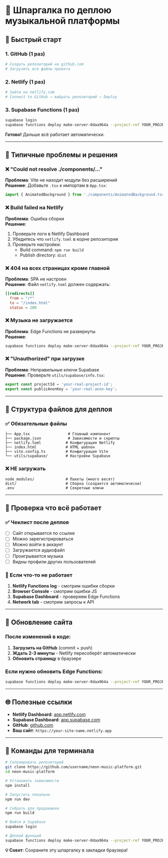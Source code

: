 # 🎯 Шпаргалка по деплою музыкальной платформы

## 🚀 Быстрый старт

### 1. GitHub (1 раз)
```bash
# Создать репозиторий на github.com
# Загрузить все файлы проекта
```

### 2. Netlify (1 раз)
```bash
# Зайти на netlify.com
# Connect to GitHub → выбрать репозиторий → Deploy
```

### 3. Supabase Functions (1 раз)
```bash
supabase login
supabase functions deploy make-server-0daa964a --project-ref YOUR_PROJECT_ID
```

**Готово!** Дальше всё работает автоматически.

---

## 🔧 Типичные проблемы и решения

### ❌ "Could not resolve ./components/..."
**Проблема**: Vite не находит модули без расширений  
**Решение**: Добавьте `.tsx` к импортам в `App.tsx`:
```typescript
import { AnimatedBackground } from './components/AnimatedBackground.tsx';
```

### ❌ Build failed на Netlify
**Проблема**: Ошибка сборки  
**Решение**: 
1. Проверьте логи в Netlify Dashboard
2. Убедитесь что `netlify.toml` в корне репозитория
3. Проверьте настройки:
   - Build command: `npm run build`
   - Publish directory: `dist`

### ❌ 404 на всех страницах кроме главной
**Проблема**: SPA не настроен  
**Решение**: Файл `netlify.toml` должен содержать:
```toml
[[redirects]]
  from = "/*"
  to = "/index.html"
  status = 200
```

### ❌ Музыка не загружается
**Проблема**: Edge Functions не развернуты  
**Решение**: 
```bash
supabase functions deploy make-server-0daa964a --project-ref YOUR_PROJECT_ID
```

### ❌ "Unauthorized" при загрузке
**Проблема**: Неправильные ключи Supabase  
**Решение**: Проверьте `utils/supabase/info.tsx`:
```typescript
export const projectId = 'your-real-project-id';
export const publicAnonKey = 'your-real-anon-key';
```

---

## 📁 Структура файлов для деплоя

### ✅ Обязательные файлы
```
├── App.tsx                 # Главный компонент
├── package.json            # Зависимости и скрипты
├── netlify.toml           # Конфигурация Netlify
├── index.html             # HTML шаблон
├── vite.config.ts         # Конфигурация Vite
└── utils/supabase/        # Настройки Supabase
```

### ❌ НЕ загружать
```
node_modules/              # Пакеты (много весят)
dist/                      # Сборка (создается автоматически)
.env                       # Секретные ключи
```

---

## 🎵 Проверка что всё работает

### ✅ Чеклист после деплоя
- [ ] Сайт открывается по ссылке
- [ ] Можно зарегистрироваться
- [ ] Можно войти в аккаунт
- [ ] Загружается аудиофайл
- [ ] Проигрывается музыка
- [ ] Видны профили других пользователей

### 🐛 Если что-то не работает
1. **Netlify Functions log** - смотрим ошибки сборки
2. **Browser Console** - смотрим ошибки JS
3. **Supabase Dashboard** - проверяем Edge Functions
4. **Network tab** - смотрим запросы к API

---

## 🔄 Обновление сайта

### После изменений в коде:
1. **Загрузить на GitHub** (commit + push)
2. **Ждать 2-3 минуты** - Netlify пересоберёт автоматически
3. **Обновить страницу** в браузере

### Если нужно обновить Edge Functions:
```bash
supabase functions deploy make-server-0daa964a --project-ref YOUR_PROJECT_ID
```

---

## 🌐 Полезные ссылки

- **Netlify Dashboard**: [app.netlify.com](https://app.netlify.com)
- **Supabase Dashboard**: [app.supabase.com](https://app.supabase.com)  
- **GitHub**: [github.com](https://github.com)
- **Ваш сайт**: `https://your-site-name.netlify.app`

---

## 🎯 Команды для терминала

```bash
# Склонировать репозиторий
git clone https://github.com/username/neon-music-platform.git
cd neon-music-platform

# Установить зависимости
npm install

# Запустить локально
npm run dev

# Собрать для продакшена
npm run build

# Войти в Supabase
supabase login

# Деплой функций
supabase functions deploy make-server-0daa964a --project-ref YOUR_PROJECT_ID
```

**💡 Совет**: Сохраните эту шпаргалку в закладки браузера!